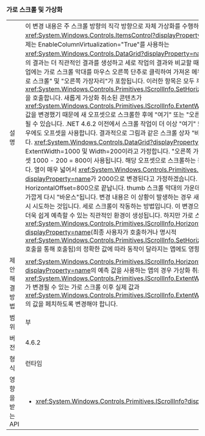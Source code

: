 ### <a name="horizontal-scrolling-and-virtualization"></a>가로 스크롤 및 가상화

|   |   |
|---|---|
|설명|이 변경 내용은 주 스크롤 방향의 직각 방향으로 자체 가상화를 수행하는 <xref:System.Windows.Controls.ItemsControl?displayProperty=name>에 적용됩니다(주요 예제는 EnableColumnVirtualization=&quot;True&quot;를 사용하는 <xref:System.Windows.Controls.DataGrid?displayProperty=name>임).  특정 가로 스크롤 작업의 결과는 더 직관적인 결과를 생성하고 세로 작업의 결과와 비교할 때 더 비슷하게 변경되었습니다. 작업에는 가로 스크롤 막대를 마우스 오른쪽 단추로 클릭하여 가져온 메뉴의 이름을 사용하기 위해 &quot;여기로 스크롤&quot; 및 &quot;오른쪽 가장자리&quot;가 포함됩니다.  이러한 항목은 모두 후보 오프셋을 계산하고 <xref:System.Windows.Controls.Primitives.IScrollInfo.SetHorizontalOffset(System.Double)>을 호출합니다. 새롭게 가상화 취소된 콘텐츠가 <xref:System.Windows.Controls.Primitives.IScrollInfo.ExtentWidth?displayProperty=name> 값을 변경했기 때문에 새 오프셋으로 스크롤한 후에 &quot;여기&quot; 또는 &quot;오른쪽 가장자리&quot;라는 개념은 변경될 수 있습니다. .NET 4.6.2 이전에서 스크롤 작업이 더 이상 &quot;여기&quot; 또는 &quot;가장자리&quot; 후보가 아닌 경우에도 오프셋을 사용합니다.  결과적으로 그림과 같은 스크롤 상자 &quot;바운스&quot;와 같은 결과가 나타납니다. <xref:System.Windows.Controls.DataGrid?displayProperty=name>에서 ExtentWidth=1000 및 Width=200이라고 가정합니다.  &quot;오른쪽 가장자리&quot;로 스크롤하면 후보 오프셋 1000 - 200 = 800이 사용됩니다.  해당 오프셋으로 스크롤하는 동안 새 열의 가상화가 취소됩니다. 열이 매우 넓어서 <xref:System.Windows.Controls.Primitives.IScrollInfo.ExtentWidth?displayProperty=name>가 2000으로 변경된다고 가정하겠습니다.  스크롤은 HorizontalOffset=800으로 끝납니다. thumb 스크롤 막대의 가운데(정확히 800/2000 = 40%)에 가깝게 다시 &quot;바운스&quot;됩니다. 변경 내용은 이 상황이 발생하는 경우 새 후보 오프셋을 다시 계산하고 다시 시도하는 것입니다. 세로 스크롤이 작동하는 방법입니다. 이 변경으로 인해 최종 사용자가 오프셋을 더욱 쉽게 예측할 수 있는 직관적인 환경이 생성됩니다. 하지만 가로 스크롤 이후 <xref:System.Windows.Controls.Primitives.IScrollInfo.HorizontalOffset?displayProperty=name>(최종 사용자가 호출하거나 명시적 <xref:System.Windows.Controls.Primitives.IScrollInfo.SetHorizontalOffset(System.Double)> 호출을 통해 호출됨)의 정확한 값에 따라 동작이 달라지는 앱에도 영향을 줄 수 있습니다.|
|제안 해결 방법|<xref:System.Windows.Controls.Primitives.IScrollInfo.HorizontalOffset?displayProperty=name>의 예측 값을 사용하는 앱의 경우 가상화 취소로 인해 <xref:System.Windows.Controls.Primitives.IScrollInfo.ExtentWidth?displayProperty=name>가 변경될 수 있는 가로 스크롤 이후 실제 값과 <xref:System.Windows.Controls.Primitives.IScrollInfo.ExtentWidth?displayProperty=name>의 값을 페치하도록 변경해야 합니다.|
|범위|부|
|버전|4.6.2|
|형식|런타임|
|영향을 받는 API|<ul><li><xref:System.Windows.Controls.Primitives.IScrollInfo?displayProperty=nameWithType></li></ul>|

